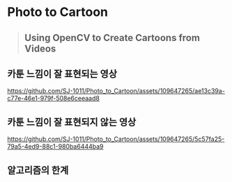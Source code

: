 # Photo to Cartoon
> ## Using OpenCV to Create Cartoons from Videos


## 카툰 느낌이 잘 표현되는 영상




https://github.com/SJ-1011/Photo_to_Cartoon/assets/109647265/ae13c39a-c77e-46e1-979f-508e6ceeaad8




## 카툰 느낌이 잘 표현되지 않는 영상



https://github.com/SJ-1011/Photo_to_Cartoon/assets/109647265/5c57fa25-79a5-4ed9-88c1-980ba6444ba9





## 알고리즘의 한계

